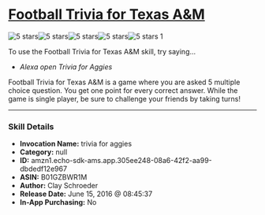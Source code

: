 # [Football Trivia for Texas A&M](http://alexa.amazon.com/#skills/amzn1.echo-sdk-ams.app.305ee248-08a6-42f2-aa99-dbdedf12e967)
![5 stars](../../images/ic_star_black_18dp_1x.png)![5 stars](../../images/ic_star_black_18dp_1x.png)![5 stars](../../images/ic_star_black_18dp_1x.png)![5 stars](../../images/ic_star_black_18dp_1x.png)![5 stars](../../images/ic_star_black_18dp_1x.png) 1

To use the Football Trivia for Texas A&M skill, try saying...

* *Alexa open Trivia for Aggies*

Football Trivia for Texas A&M is a game where you are asked 5 multiple choice question.  You get one point for every correct answer.  While the game is single player, be sure to challenge your friends by taking turns!

***

### Skill Details

* **Invocation Name:** trivia for aggies
* **Category:** null
* **ID:** amzn1.echo-sdk-ams.app.305ee248-08a6-42f2-aa99-dbdedf12e967
* **ASIN:** B01GZBWR1M
* **Author:** Clay Schroeder
* **Release Date:** June 15, 2016 @ 08:45:37
* **In-App Purchasing:** No
